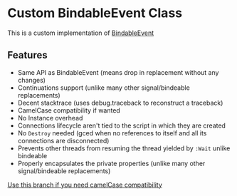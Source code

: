 # Custom BindableEvent Class
This is a custom implementation of [BindableEvent](https://developer.roblox.com/en-us/api-reference/class/BindableEvent) 

## Features

* Same API as BindableEvent (means drop in replacement without any changes)
* Continuations support (unlike many other signal/bindeable replacements)
* Decent stacktrace (uses debug.traceback to reconstruct a traceback) 
* CamelCase compatibility if wanted
* No Instance overhead
* Connections lifecycle aren't tied to the script in which they are created
* No `Destroy` needed (gced when no references to itself and all its connections are disconnected)
* Prevents other threads from resuming the thread yielded by `:Wait` unlike bindeable
* Properly encapsulates the private properties (unlike many other signal/bindeable replacements)

[Use this branch if you need camelCase compatibility](https://github.com/VerdommeMan/Signal/tree/camelCase_compatibility)